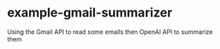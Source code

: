 # example-gmail-summarizer
Using the Gmail API to read some emails then OpenAI API to summarize them
